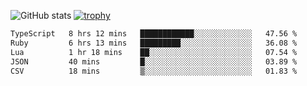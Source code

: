 ![GitHub stats](https://github-readme-stats.vercel.app/api?username=ksk001100&show_icons=true&theme=tokyonight)
[![trophy](https://github-profile-trophy.vercel.app/?username=ksk001100&theme=onedark)](https://github.com/ryo-ma/github-profile-trophy)

<!--START_SECTION:waka-->

```txt
TypeScript   8 hrs 12 mins   ████████████░░░░░░░░░░░░░   47.56 %
Ruby         6 hrs 13 mins   █████████░░░░░░░░░░░░░░░░   36.08 %
Lua          1 hr 18 mins    ██░░░░░░░░░░░░░░░░░░░░░░░   07.54 %
JSON         40 mins         █░░░░░░░░░░░░░░░░░░░░░░░░   03.89 %
CSV          18 mins         ▒░░░░░░░░░░░░░░░░░░░░░░░░   01.83 %
```

<!--END_SECTION:waka-->
